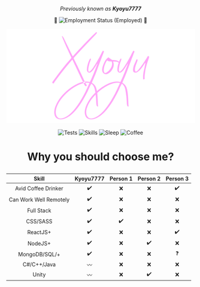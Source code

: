 <p align="center">
  <i>
    Previously known as <b>Kyoyu7777</b>
  </i>
</p>

<p align="center">
  🎉
    <img src="https://img.shields.io/badge/Employment_Status-Employed-purple.png" alt="Employment Status (Employed)" />
  🎉
</p>

<p align="center">
  <img src="https://github.com/Kyoyu7777/Kyoyu7777/raw/master/xyoyu-dev-pf-txt.png" alt="Xyoyu" />
</p>


<p align="center">
  <img src="https://img.shields.io/badge/Tests-Passing-green.png" alt="Tests" />
  <img src="https://img.shields.io/badge/Skills-Advanced-white.png" alt="Skills" />
  <img src="https://img.shields.io/badge/Sleep-Failing-red.png" alt="Sleep" />
  <img src="https://img.shields.io/badge/Coffee-Black-black.png" alt="Coffee" />
</p>

# <p align="center">Why you should choose me?</p>
|          Skill         | Kyoyu7777 | Person 1 | Person 2 | Person 3 |
|:----------------------:|:---------:|:--------:|:--------:|:--------:|
|    Avid Coffee Drinker |     ✔️     |     ❌    |     ❌    |     ✔️    |
| Can Work Well Remotely |     ✔️     |     ❌    |     ❌    |     ❌    |
|             Full Stack |     ✔️     |     ❌    |     ❌    |     ❌    |
|               CSS/SASS |     ✔️     |     ✔️    |     ❌    |     ❌    |
|               ReactJS+ |     ✔️     |     ❌    |     ❌    |     ✔️    |
|                NodeJS+ |     ✔️     |     ❌    |     ✔️    |     ❌    |
|          MongoDB/SQL/+ |     ✔️     |     ❌    |     ❌    |     ❓    |
|            C#/C++/Java |     〰️    |     ❌    |     ❌    |     ❌    |
|                  Unity |     〰️    |     ❌    |     ✔️    |     ❌    |

